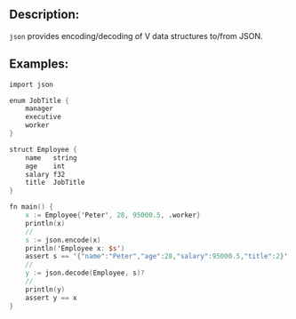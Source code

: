 ## Description:

`json` provides encoding/decoding of V data structures to/from JSON.

## Examples:

```v
import json

enum JobTitle {
	manager
	executive
	worker
}

struct Employee {
	name   string
	age    int
	salary f32
	title  JobTitle
}

fn main() {
	x := Employee{'Peter', 28, 95000.5, .worker}
	println(x)
	//
	s := json.encode(x)
	println('Employee x: $s')
	assert s == '{"name":"Peter","age":28,"salary":95000.5,"title":2}'
	//
	y := json.decode(Employee, s)?
	//
	println(y)
	assert y == x
}
```
